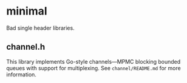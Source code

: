 # minimal
Bad single header libraries.

## channel.h
This library implements Go-style channels—MPMC blocking bounded queues with
support for multiplexing. See `channel/README.md` for more information.
